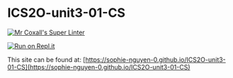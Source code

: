 # ICS2O-unit3-01-CS

[![Mr Coxall's Super Linter](https://github.com/sophie-nguyen-0/ICS2O-unit3-01-CS/workflows/Mr%20Coxall's%20Super%20Linter/badge.svg)](https://github.com/sophie-nguyen-0/ICS2O-unit3-01-CS/actions/)

[![Run on Repl.it](https://repl.it/badge/github/sophie-nguyen-0/ICS2O-unit3-01-CS)](https://repl.it/github/sophie-nguyen-0/ICS2O-unit3-01-CS)

This site can be found at: [https://sophie-nguyen-0.github.io/ICS2O-unit3-01-CS](https://sophie-nguyen-0.github.io/ICS2O-unit3-01-CS)
